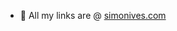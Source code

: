 - 👋 All my links are @ <a href="https://www.simonives.com" target="_blank">simonives.com</a>
<!---
simonives/simonives is a ✨ special ✨ repository because its `README.md` (this file) appears on your GitHub profile.
You can click the Preview link to take a look at your changes.
--->
